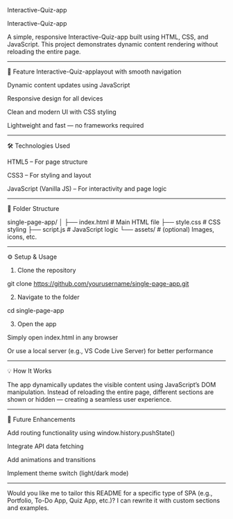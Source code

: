 Interactive-Quiz-app

Interactive-Quiz-app

A simple, responsive Interactive-Quiz-app built using HTML, CSS, and JavaScript. This project demonstrates dynamic content rendering without reloading the entire page.


---

🚀 Feature
Interactive-Quiz-applayout with smooth navigation
 
Dynamic content updates using JavaScript

Responsive design for all devices

Clean and modern UI with CSS styling

Lightweight and fast — no frameworks required



---

🛠 Technologies Used

HTML5 – For page structure

CSS3 – For styling and layout

JavaScript (Vanilla JS) – For interactivity and page logic



---

📁 Folder Structure

single-page-app/
│
├── index.html         # Main HTML file
├── style.css          # CSS styling
├── script.js          # JavaScript logic
└── assets/            # (optional) Images, icons, etc.


---

⚙ Setup & Usage

1. Clone the repository

git clone https://github.com/yourusername/single-page-app.git


2. Navigate to the folder

cd single-page-app


3. Open the app

Simply open index.html in any browser

Or use a local server (e.g., VS Code Live Server) for better performance





---

💡 How It Works

The app dynamically updates the visible content using JavaScript’s DOM manipulation.
Instead of reloading the entire page, different sections are shown or hidden — creating a seamless user experience.


---

🧠 Future Enhancements

Add routing functionality using window.history.pushState()

Integrate API data fetching

Add animations and transitions

Implement theme switch (light/dark mode)




---

Would you like me to tailor this README for a specific type of SPA (e.g., Portfolio, To-Do App, Quiz App, etc.)? I can rewrite it with custom sections and examples.
